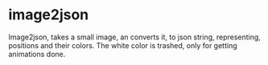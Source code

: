# image2json

Image2json, takes a small image, an converts it, to json string, representing, positions and their colors. The white color is trashed, 
only for getting animations done.




